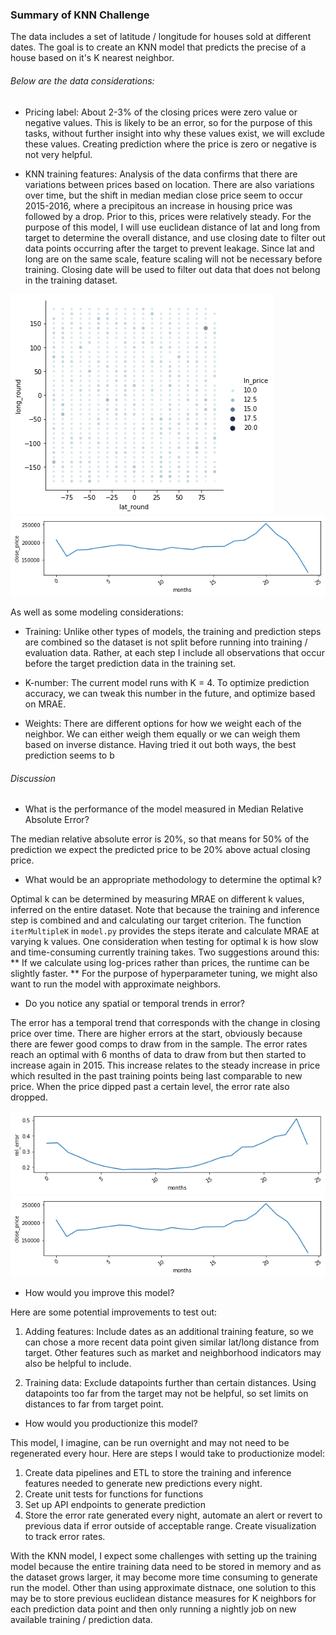 ###  Summary of KNN Challenge


The data includes a set of latitude / longitude for houses sold at different dates.
The goal is to create an KNN model that predicts the precise of a house based on
it's K nearest neighbor.


###### Below are the data considerations:
* Pricing label: About 2-3% of the closing prices were zero value or negative values.
This is likely to be an error, so for the purpose of this tasks, without further insight
into why these values exist, we will exclude these values. Creating prediction where
the price is zero or negative is not very helpful.

* KNN training features: Analysis of the data confirms that there are variations
between prices based on location. There are also variations over time, but the
shift in median median close price seem to occur 2015-2016, where a precipitous
an increase in housing price was followed by a drop. Prior to this, prices were
relatively steady. For the purpose of this model, I will use euclidean distance
of lat and long from target to determine the overall distance, and use
closing date to filter out data points occurring after the target to prevent
leakage. Since lat and long are on the same scale, feature scaling will not be
necessary before training. Closing date will be used to filter out data that
does not belong in the training dataset.


![Avg price by latitude and longitude](lat_long_viz.png)
![Median price by month](price_by_month.png)


As well as some modeling considerations:
* Training: Unlike other types of models, the training and prediction steps are
combined  so the dataset is not split before running into training / evaluation
data. Rather, at each step I include all observations that occur before
the target prediction data in the training set.

* K-number: The current model runs with K = 4. To optimize prediction accuracy, 
we can tweak this number in the future, and optimize based on MRAE.

* Weights: There are different options for how we weight each of the neighbor.
We can either weigh them equally or we can weigh them based on inverse distance.
Having tried it out both ways, the best prediction seems to b



###### Discussion

* What is the performance of the model measured in Median Relative Absolute Error?

The median relative absolute error is 20%, so that means for 50% of the prediction
we expect the predicted price to be 20% above actual closing price.

* What would be an appropriate methodology to determine the optimal k?

Optimal k can be determined by measuring MRAE on different k values, inferred
on the entire dataset. Note that because the training and inference step
is combined and and calculating our target criterion. The function
`iterMultipleK` in `model.py` provides the steps iterate and calculate MRAE
at varying k values. One consideration when testing for optimal k is how slow
and time-consuming currently training takes. Two suggestions around this:
 ** If we calculate using log-prices rather than prices,
     the runtime can be slightly faster.
 ** For the purpose of hyperparameter tuning, we might also want to run the
     model with approximate neighbors.

* Do you notice any spatial or temporal trends in error?

The error has a temporal trend that corresponds with the change in closing price
over time. There are higher errors at the start, obviously because there are
fewer good comps to draw from in the sample. The error rates reach an optimal
with 6 months of data to draw from but then started to increase again in 2015.
This increase relates to the steady increase in price which resulted in the
past training points being last comparable to new price. When the price
dipped past a certain level, the error rate also dropped.

![MRAE by month](err_by_month.png)
![Median price by month](price_by_month.png)


* How would you improve this model?

Here are some potential improvements to test out:
1. Adding features: Include dates as an additional training feature, so we can
chose a more recent data point given similar lat/long distance from target.
Other features such as market and neighborhood indicators may also be helpful
to include.

2. Training data: Exclude datapoints further than certain distances. Using
datapoints too far from the target may not be helpful, so set limits
on distances to far from target point.


* How would you productionize this model?

This model, I imagine, can be run overnight and may not need to be regenerated
every hour. Here are steps I would take to productionize model:
1. Create data pipelines and ETL to store the training and inference features
needed to generate new predictions every night.
2. Create unit tests for functions for functions
3. Set up API endpoints to generate prediction
4. Store the error rate generated every night, automate an alert or revert to
previous data if error outside of acceptable range. Create visualization to
track error rates.

With the KNN model, I expect some challenges with setting up the training
model because the entire training data need to be stored in memory
and as the dataset grows larger, it may become more time consuming to generate
run the model. Other than using approximate distnace, one solution to this may
be to store previous euclidean distance measures for K neighbors for each
prediction data point and then only running a nightly job on new available
training / prediction data.







